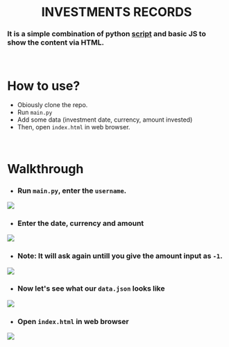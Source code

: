 <h1 align=center>INVESTMENTS RECORDS</h1>

### It is a simple combination of python [script](./main.py) and basic JS to show the content via HTML.

<br> 

# How to use? 
- Obiously clone the repo. 
- Run `main.py` 
- Add some data (investment date, currency, amount invested) 
- Then, open `index.html` in web browser.

<br> 

# Walkthrough

- ### Run `main.py`, enter the `username`.

<img src="https://user-images.githubusercontent.com/90865757/134861329-efa3ee64-7c9f-4a52-af45-971d5348c1af.png">



<br>


- ### Enter the date, currency and amount 
<img src="https://user-images.githubusercontent.com/90865757/134861336-835978f5-b31b-4e92-acde-0b1f6f3b06e5.png">



<br>

- ### Note: It will ask again untill you give the amount input as `-1`.

<img src="https://user-images.githubusercontent.com/90865757/134861343-d920ae0e-814e-4fc1-a30d-ba0e27737e3e.png">


<br>

- ### Now let's see what our `data.json` looks like

<img src="https://user-images.githubusercontent.com/90865757/134861345-d1d2e4b6-3c3a-42ae-a747-d5f8b81515d6.png">


<br>

- ### Open `index.html` in web browser

<img src="https://user-images.githubusercontent.com/90865757/134861347-c9fd8d2b-224d-423e-9390-d121652273e0.png">